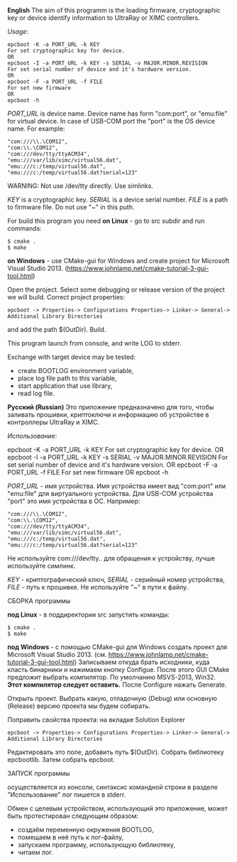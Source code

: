 ﻿**English**
The aim of this programm is the loading firmware, cryptographic key or device identify information to UltraRay or XIMC controllers.

*Usage*: 

    epcboot -K -a PORT_URL -k KEY
    For set cryptographic key for device.
    OR
    epcboot -I -a PORT_URL -k KEY -s SERIAL -v MAJOR.MINOR.REVISION
    For set serial number of device and it's hardware version.
    OR
    epcboot -F -a PORT_URL -f FILE
    For set new firmware
    OR
    epcboot -h


*PORT_URL* is device name.
Device name has form "com:port", or "emu:file" for virtual device.
In case of USB-COM port the "port" is the OS device name.
For example:

    "com:///\\.\COM12",
    "com:\\.\COM12",
    "com:///dev/tty/ttyACM34",
    "emu:///var/lib/ximc/virtual56.dat",
    "emu:///c:/temp/virtual56.dat",
    "emu:///c:/temp/virtual56.dat?serial=123"
WARNING: Not use /dev/tty directly. Use simlinks.

*KEY* is a cryptographic key.
*SERIAL* is a device serial number.
*FILE* is a path to firmware file. Do not use "~" in this puth.

For build this program you need 
**on Linux** - go to src subdir and run commands:

    $ cmake .
    $ make
    
**on Windows** - use CMake-gui for Windows and create project for Microsoft Visual Studio 2013.
(https://www.johnlamp.net/cmake-tutorial-3-gui-tool.html)

Open the project. Select some debugging or release version of the project we will build.
Correct project properties:

`epcboot -> Properties-> Configurations Properties-> Linker-> General-> Additional Library Directories`

and add the path $(OutDir).
Build. 

This program launch from console, and write LOG to stderr.

Exchange with target device may be tested:
- create BOOTLOG environment variable,
- place log file path to this variable,
- start application that use library,
- read log file.

**Русский (Russian)**
Это приложение предназначено для того, чтобы заливать прошивки, криптоключи и информацию об устройстве в контроллеры UltraRay и XIMC.

*Использование*: 

   epcboot -K -a PORT_URL -k KEY
    For set cryptographic key for device.
    OR
    epcboot -I -a PORT_URL -k KEY -s SERIAL -v MAJOR.MINOR.REVISION
    For set serial number of device and it's hardware version.
    OR
    epcboot -F -a PORT_URL -f FILE
    For set new firmware
    OR
    epcboot -h


*PORT_URL* - имя устройства.
Имя устройства имеет вид "com:port" или "emu:file" для виртуального устройства.
Для USB-COM устройства "port" это имя устройства в ОС.
Например:

    "com:///\\.\COM12",
    "com:\\.\COM12",
    "com:///dev/tty/ttyACM34",
    "emu:///var/lib/ximc/virtual56.dat",
    "emu:///c:/temp/virtual56.dat",
    "emu:///c:/temp/virtual56.dat?serial=123"
Не используйте com:///dev/tty.. для обращения к устройству, лучше используйте симлинк.

*KEY* - криптографический ключ,
*SERIAL* - серийный номер устройства,
*FILE* - путь к прошивке. Не используйте "~" в пути к файлу.

СБОРКА программы 

**под Linux** - в поддиректории src запустить команды:

    $ cmake .
    $ make
    
**под Windows** - с помощью CMake-gui для Windows создать проект для Microsoft Visual Studio 2013. 
(см. https://www.johnlamp.net/cmake-tutorial-3-gui-tool.html)
Записываем откуда брать исходники, куда класть бинарники и нажимаем кнопку Configue.
После этого GUI CMake предложит выбрать компилятор. По умолчанию MSVS-2013, Win32.
**Этот компилятор следует оставить.**
После Configure нажать Generate.

Открыть проект. Выбрать какую, отладочную (Debug) или основную (Release) версию проекта мы будем собирать.

Поправить свойства проекта: на вкладке Solution Explorer

`epcboot -> Properties-> Configurations Properties-> Linker-> General-> Additional Library Directories`

Редактировать это поле, добавить путь $(OutDir). 
Собрать библиотеку epcbootlib.
Затем собрать epcboot.

ЗАПУСК программы 

осуществляется из консоли, синтаксис командной строки в разделе "Использование" лог пишется в stderr.

Обмен с целевым устройством, использующий это приложение, может быть протестирован следующим образом:
- создаём переменную окружения BOOTLOG,
- помещаем в неё путь к лог-файлу,
- запускаем программу, использующую библиотеку,
- читаем лог.



